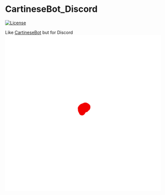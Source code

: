 # CartineseBot_Discord
[![License](https://poser.pugx.org/ali-irawan/xtra/license.svg)](https://github.com/getcake/CartineseBot_Discord/blob/main/LICENSE)

Like [CartineseBot](https://github.com/getcake/CartineseBot) but for Discord
![](die.gif)
